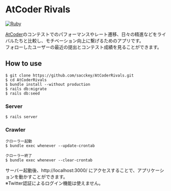 # AtCoder Rivals
[![Ruby](https://github.com/sacckey/AtCoderRivals/workflows/Ruby/badge.svg)](https://github.com/sacckey/AtCoderRivals/actions?query=workflow%3ARuby)

<a href="https://atcoder.jp/" target="_break"> AtCoder</a>のコンテストでのパフォーマンスやレート遷移、日々の精進などをライバルたちと比較し、モチベーション向上に繋げるためのアプリです。<br>
フォローしたユーザーの最近の提出とコンテスト成績を見ることができます。

## How to use
```
$ git clone https://github.com/sacckey/AtCoderRivals.git
$ cd AtCoderRivals
$ bundle install --without production
$ rails db:migrate
$ rails db:seed
```

### Server
```
$ rails server
```

### Crawler
```
クローラー起動
$ bundle exec whenever --update-crontab

クローラー終了
$ bundle exec whenever --clear-crontab
```

サーバー起動後、http://localhost:3000/ にアクセスすることで、アプリケーションを動かすことができます。<br>
※Twitter認証によるログイン機能は使えません。
